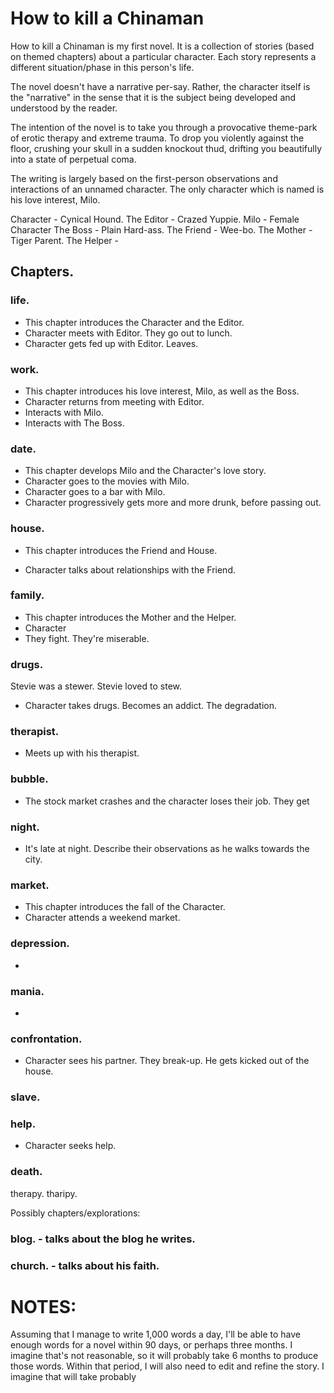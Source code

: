 # How to kill a Chinaman

How to kill a Chinaman is my first novel. It is a collection of stories (based on themed chapters) about a particular character. Each story represents a different situation/phase in this person's life.

The novel doesn't have a narrative per-say. Rather, the character itself is the "narrative" in the sense that it is the subject being developed and understood by the reader.

The intention of the novel is to take you through a provocative theme-park of erotic therapy and extreme trauma. To drop you violently against the floor, crushing your skull in a sudden knockout thud, drifting you beautifully into a state of perpetual coma.

The writing is largely based on the first-person observations and interactions of an unnamed character. The only character which is named is his love interest, Milo.

Character - Cynical Hound.
The Editor - Crazed Yuppie.
Milo - Female Character
The Boss - Plain Hard-ass.
The Friend - Wee-bo.
The Mother - Tiger Parent.
The Helper -


## Chapters.

<!-- 00 - The Setup -->

### life.

- This chapter introduces the Character and the Editor.
- Character meets with Editor. They go out to lunch.
- Character gets fed up with Editor. Leaves.

### work.

- This chapter introduces his love interest, Milo, as well as the Boss.
- Character returns from meeting with Editor.
- Interacts with Milo.
- Interacts with The Boss.

### date.

- This chapter develops Milo and the Character's love story.
- Character goes to the movies with Milo.
- Character goes to a bar with Milo.
- Character progressively gets more and more drunk, before passing out.

### house.

- This chapter introduces the Friend and House.

- Character talks about relationships with the Friend.

### family.

- This chapter introduces the Mother and the Helper.
- Character
- They fight. They're miserable.

<!-- 06 - The scandal -->

### drugs.

Stevie was a stewer. Stevie loved to stew.

- Character takes drugs. Becomes an addict. The degradation.

### therapist.

- Meets up with his therapist.


### bubble.

- The stock market crashes and the character loses their job. They get

### night.

- It's late at night. Describe their observations as he walks towards the city.


<!-- 11 -->

### market.

- This chapter introduces the fall of the Character.
- Character attends a weekend market.

### depression.

-

### mania.

-

### confrontation.

- Character sees his partner. They break-up. He gets kicked out of the house.



<!-- 16 -->

### slave.


### help.

- Character seeks help.


### death.


therapy. tharipy.

Possibly chapters/explorations:

### blog. - talks about the blog he writes.
### church. - talks about his faith.


# NOTES:

Assuming that I manage to write 1,000 words a day, I'll be able to have enough words for a novel within 90 days, or perhaps three months. I imagine that's not reasonable, so it will probably take 6 months to produce those words. Within that period, I will also need to edit and refine the story. I imagine that will take probably